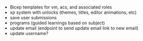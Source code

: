 - Bicep templates for vm, acs, and associated roles
- xp system with unlocks (themes, titles, editor animations, etc)
- save user submissions
- programs (guided learnings based on subject)
- update email (endpoint to send update email link to new email)
- update username?
